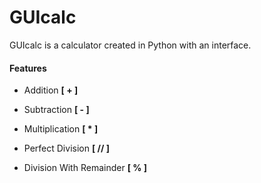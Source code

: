 # GUIcalc

GUIcalc is a calculator created in Python with an interface.

#### Features

* Addition **[ + ]**

* Subtraction **[ - ]**

* Multiplication **[ * ]**

* Perfect Division **[ // ]**

* Division With Remainder **[ % ]**
